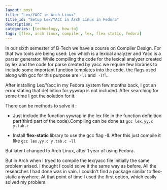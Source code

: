 ```yaml
---
layout: post
title: "Lex/YACC in Arch Linux"
title_id: "Setup Lex/YACC in Arch Linux in Fedora"
description: ""
categories: [technology, how-to]
tags: [flex, arch linux, compiler, lex, flex static, fedora]
---
```


In our sixth semester of B-Tech we have a course on Compiler Design. For that two tools are being used: Lex which is a
lexical analyzer and Yacc is a parser generator. While compiling the code for the lexical analyzer created by lex and the
code for parse created by yacc we require few libraries to include some important function templates into the code. the
flags used along with gcc for this purpose are `-ll` and  `-lfl`.

After installing Lex/Yacc in my Fedora system few months back, I got an error stating that definition for yywrap is not
included. After searching for some time I got the solution for it.

There can be methods to solve it :

- Just include the function yywrap in the lex file in the function definition part(third part of the code).Compiling can be
done as `gcc lex.yy.c y.tab.c`

- Install **flex-static** library to use the gcc flag -ll. After this just compile it like `gcc lex.yy.c y.tab.c -ll`

But later I changed to Arch Linux, after 1 year of using Fedora.

But in Arch when I tryed to compile the lex/yacc file initially the same problem arised. I thought I could solve it the
same way as before. All the researches I had done was in vain. I couldn't find a package similar to flex-static anywhere.
At that point of time I used the first option, which easily solved my problem.
